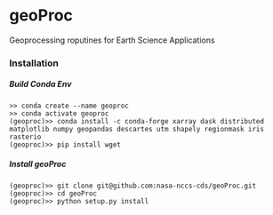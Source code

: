 # geoProc
Geoprocessing roputines for Earth Science Applications

### Installation

##### Build Conda Env
```
>> conda create --name geoproc
>> conda activate geoproc
(geoproc)>> conda install -c conda-forge xarray dask distributed matplotlib numpy geopandas descartes utm shapely regionmask iris rasterio
(geoproc)>> pip install wget

```

##### Install geoProc
```
(geoproc)>> git clone git@github.com:nasa-nccs-cds/geoProc.git
(geoproc)>> cd geoProc
(geoproc)>> python setup.py install
```
